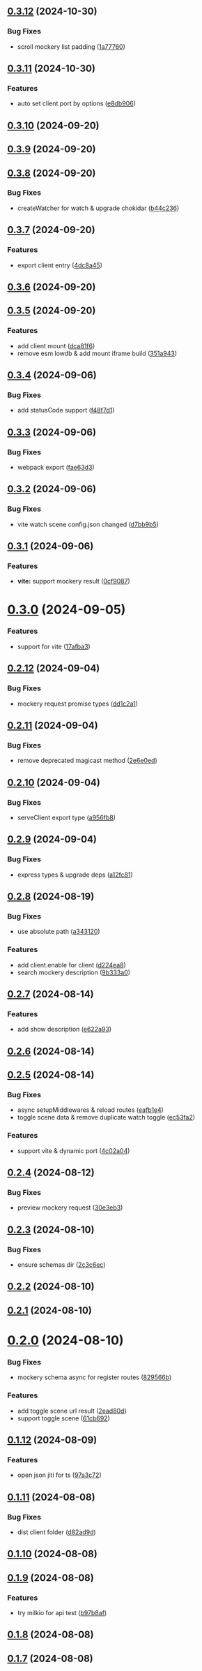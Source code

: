 ## [0.3.12](https://github.com/YunYouJun/unplugin-mockery/compare/v0.3.11...v0.3.12) (2024-10-30)


### Bug Fixes

* scroll mockery list padding ([1a77760](https://github.com/YunYouJun/unplugin-mockery/commit/1a777608c051587f6616a2c6c60c0ca2282f950c))



## [0.3.11](https://github.com/YunYouJun/unplugin-mockery/compare/v0.3.10...v0.3.11) (2024-10-30)


### Features

* auto set client port by options ([e8db906](https://github.com/YunYouJun/unplugin-mockery/commit/e8db9062c64c1819fc93b44aee6b76802d89a220))



## [0.3.10](https://github.com/YunYouJun/unplugin-mockery/compare/v0.3.9...v0.3.10) (2024-09-20)



## [0.3.9](https://github.com/YunYouJun/unplugin-mockery/compare/v0.3.8...v0.3.9) (2024-09-20)



## [0.3.8](https://github.com/YunYouJun/unplugin-mockery/compare/v0.3.7...v0.3.8) (2024-09-20)


### Bug Fixes

* createWatcher for watch & upgrade chokidar ([b44c236](https://github.com/YunYouJun/unplugin-mockery/commit/b44c2361c0da2efa12a62c304bf31ed533725fa0))



## [0.3.7](https://github.com/YunYouJun/unplugin-mockery/compare/v0.3.6...v0.3.7) (2024-09-20)


### Features

* export client entry ([4dc8a45](https://github.com/YunYouJun/unplugin-mockery/commit/4dc8a455e9d338a419bf2a308e2dd3b137271e1d))



## [0.3.6](https://github.com/YunYouJun/unplugin-mockery/compare/v0.3.5...v0.3.6) (2024-09-20)



## [0.3.5](https://github.com/YunYouJun/unplugin-mockery/compare/v0.3.4...v0.3.5) (2024-09-20)


### Features

* add client mount ([dca81f6](https://github.com/YunYouJun/unplugin-mockery/commit/dca81f65762781fcc6ca1d3c8b0838d390d89776))
* remove esm lowdb & add mount iframe build ([351a943](https://github.com/YunYouJun/unplugin-mockery/commit/351a9430677f1a080847d7fd6f5509910d3553a2))



## [0.3.4](https://github.com/YunYouJun/unplugin-mockery/compare/v0.3.3...v0.3.4) (2024-09-06)


### Bug Fixes

* add statusCode support ([f48f7d1](https://github.com/YunYouJun/unplugin-mockery/commit/f48f7d1c2b641cee82ef4679cea35f00634cec64))



## [0.3.3](https://github.com/YunYouJun/unplugin-mockery/compare/v0.3.2...v0.3.3) (2024-09-06)


### Bug Fixes

* webpack export ([fae63d3](https://github.com/YunYouJun/unplugin-mockery/commit/fae63d3797dea01c12fdac5963b8732897990c7e))



## [0.3.2](https://github.com/YunYouJun/unplugin-mockery/compare/v0.3.1...v0.3.2) (2024-09-06)


### Bug Fixes

* vite watch scene config.json changed ([d7bb9b5](https://github.com/YunYouJun/unplugin-mockery/commit/d7bb9b579e88194e2b32d3b55606097a14f7a5df))



## [0.3.1](https://github.com/YunYouJun/unplugin-mockery/compare/v0.3.0...v0.3.1) (2024-09-06)


### Features

* **vite:** support mockery result ([0cf9087](https://github.com/YunYouJun/unplugin-mockery/commit/0cf908798d368de5967c6af6dbadb747b1033d26))



# [0.3.0](https://github.com/YunYouJun/unplugin-mockery/compare/v0.2.12...v0.3.0) (2024-09-05)


### Features

* support for vite ([17afba3](https://github.com/YunYouJun/unplugin-mockery/commit/17afba34f755b262250883cd636469306dfa426a))



## [0.2.12](https://github.com/YunYouJun/unplugin-mockery/compare/v0.2.11...v0.2.12) (2024-09-04)


### Bug Fixes

* mockery request promise types ([dd1c2a1](https://github.com/YunYouJun/unplugin-mockery/commit/dd1c2a1a98f32887f2b93e982b36cb5505bab093))



## [0.2.11](https://github.com/YunYouJun/unplugin-mockery/compare/v0.2.10...v0.2.11) (2024-09-04)


### Bug Fixes

* remove deprecated magicast method ([2e6e0ed](https://github.com/YunYouJun/unplugin-mockery/commit/2e6e0ed40fa31682d85356de2cd9347d4f520e4e))



## [0.2.10](https://github.com/YunYouJun/unplugin-mockery/compare/v0.2.9...v0.2.10) (2024-09-04)


### Bug Fixes

* serveClient export type ([a956fb8](https://github.com/YunYouJun/unplugin-mockery/commit/a956fb8fc19d2aa9186d001952f435f878ba50a9))



## [0.2.9](https://github.com/YunYouJun/unplugin-mockery/compare/v0.2.8...v0.2.9) (2024-09-04)


### Bug Fixes

* express types & upgrade deps ([a12fc81](https://github.com/YunYouJun/unplugin-mockery/commit/a12fc81ce3cc46bfb58705dbef2d8b8249ad137a))



## [0.2.8](https://github.com/YunYouJun/unplugin-mockery/compare/v0.2.7...v0.2.8) (2024-08-19)


### Bug Fixes

* use absolute path ([a343120](https://github.com/YunYouJun/unplugin-mockery/commit/a343120e7ebf98e705dc53dc6ae41bc4c2247f56))


### Features

* add client.enable for client ([d224ea8](https://github.com/YunYouJun/unplugin-mockery/commit/d224ea8b936e1ff31558c3a5ccf7b6a7727bbb54))
* search mockery description ([9b333a0](https://github.com/YunYouJun/unplugin-mockery/commit/9b333a0b4c437f9ab299102a6a02f712df57372a))



## [0.2.7](https://github.com/YunYouJun/unplugin-mockery/compare/v0.2.6...v0.2.7) (2024-08-14)


### Features

* add show description ([e622a93](https://github.com/YunYouJun/unplugin-mockery/commit/e622a93caa296d2cc10faa41881e05902bfbf503))



## [0.2.6](https://github.com/YunYouJun/unplugin-mockery/compare/v0.2.5...v0.2.6) (2024-08-14)



## [0.2.5](https://github.com/YunYouJun/unplugin-mockery/compare/v0.2.4...v0.2.5) (2024-08-14)


### Bug Fixes

* async setupMiddlewares & reload routes ([eafb1e4](https://github.com/YunYouJun/unplugin-mockery/commit/eafb1e479aa8527eb379200f1be580c2041890a8))
* toggle scene data & remove duplicate watch toggle ([ec53fa2](https://github.com/YunYouJun/unplugin-mockery/commit/ec53fa289240d889bef569737e4b3acb61419de9))


### Features

* support vite & dynamic port ([4c02a04](https://github.com/YunYouJun/unplugin-mockery/commit/4c02a041e1e073e9a7b6af651bc887012b5f9d8c))



## [0.2.4](https://github.com/YunYouJun/unplugin-mockery/compare/v0.2.3...v0.2.4) (2024-08-12)


### Bug Fixes

* preview mockery request ([30e3eb3](https://github.com/YunYouJun/unplugin-mockery/commit/30e3eb348180ce4b70caf7c0fb77e2c4ff0ab1ae))



## [0.2.3](https://github.com/YunYouJun/unplugin-mockery/compare/v0.2.2...v0.2.3) (2024-08-10)


### Bug Fixes

* ensure schemas dir ([2c3c6ec](https://github.com/YunYouJun/unplugin-mockery/commit/2c3c6ec12332c5c04af384918e43de1857a39df9))



## [0.2.2](https://github.com/YunYouJun/unplugin-mockery/compare/v0.2.1...v0.2.2) (2024-08-10)



## [0.2.1](https://github.com/YunYouJun/unplugin-mockery/compare/v0.2.0...v0.2.1) (2024-08-10)



# [0.2.0](https://github.com/YunYouJun/unplugin-mockery/compare/v0.1.12...v0.2.0) (2024-08-10)


### Bug Fixes

* mockery schema async for register routes ([829566b](https://github.com/YunYouJun/unplugin-mockery/commit/829566b41b251993132e52216c07c5e15852ad74))


### Features

* add toggle scene url result ([2ead80d](https://github.com/YunYouJun/unplugin-mockery/commit/2ead80db25117274921e9aa4ca18a56bbf1c9d0e))
* support toggle scene ([61cb692](https://github.com/YunYouJun/unplugin-mockery/commit/61cb6924e1532e66fbc19499143de2ea2e78765e))



## [0.1.12](https://github.com/YunYouJun/unplugin-mockery/compare/v0.1.11...v0.1.12) (2024-08-09)


### Features

* open json jiti for ts ([97a3c72](https://github.com/YunYouJun/unplugin-mockery/commit/97a3c7219b16c397fa79a5855a83fc690d010933))



## [0.1.11](https://github.com/YunYouJun/unplugin-mockery/compare/v0.1.10...v0.1.11) (2024-08-08)


### Bug Fixes

* dist client folder ([d82ad9d](https://github.com/YunYouJun/unplugin-mockery/commit/d82ad9d30b161c2c819688f82766ad7d0a4c3aa1))



## [0.1.10](https://github.com/YunYouJun/unplugin-mockery/compare/v0.1.9...v0.1.10) (2024-08-08)



## [0.1.9](https://github.com/YunYouJun/unplugin-mockery/compare/v0.1.8...v0.1.9) (2024-08-08)


### Features

* try milkio for api test ([b97b8af](https://github.com/YunYouJun/unplugin-mockery/commit/b97b8af063d6de71096244cbaf3fbac1c7bfd5b9))



## [0.1.8](https://github.com/YunYouJun/unplugin-mockery/compare/v0.1.7...v0.1.8) (2024-08-08)



## [0.1.7](https://github.com/YunYouJun/unplugin-mockery/compare/v0.1.6...v0.1.7) (2024-08-08)



